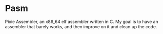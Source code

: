 # Pasm

Pixie Assembler, an x86_64 elf assembler written in C.
My goal is to have an assembler that barely works, and then
improve on it and clean up the code.

